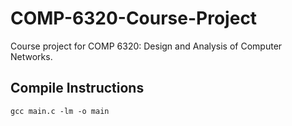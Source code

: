 # COMP-6320-Course-Project

Course project for COMP 6320: Design and Analysis of Computer Networks.

## Compile Instructions

`gcc main.c -lm -o main`